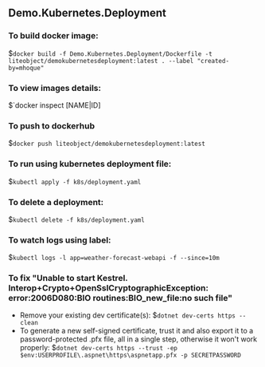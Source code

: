 ## Demo.Kubernetes.Deployment

### To build docker image:
$`docker build -f Demo.Kubernetes.Deployment/Dockerfile -t liteobject/demokubernetesdeployment:latest . --label "created-by=mhoque"`

### To view images details:
$`docker inspect [NAME|ID]

### To push to dockerhub
$`docker push liteobject/demokubernetesdeployment:latest`

### To run using kubernetes deployment file:
$`kubectl apply -f k8s/deployment.yaml`

### To delete a deployment:
$`kubectl delete -f k8s/deployment.yaml`

###  To watch logs using label:
$`kubectl logs -l app=weather-forecast-webapi -f --since=10m`

### To fix "Unable to start Kestrel. Interop+Crypto+OpenSslCryptographicException: error:2006D080:BIO routines:BIO_new_file:no such file"
- Remove your existing dev certificate(s):
  $`dotnet dev-certs https --clean`
- To generate a new self-signed certificate, trust it and also export it to a password-protected .pfx file, all in a single step, otherwise it won't work properly:
  $`dotnet dev-certs https --trust -ep $env:USERPROFILE\.aspnet\https\aspnetapp.pfx -p SECRETPASSWORD`